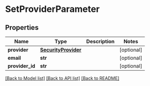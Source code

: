 # SetProviderParameter

## Properties
Name | Type | Description | Notes
------------ | ------------- | ------------- | -------------
**provider** | [**SecurityProvider**](SecurityProvider.md) |  | [optional] 
**email** | **str** |  | [optional] 
**provider_id** | **str** |  | [optional] 

[[Back to Model list]](../README.md#documentation-for-models) [[Back to API list]](../README.md#documentation-for-api-endpoints) [[Back to README]](../README.md)

